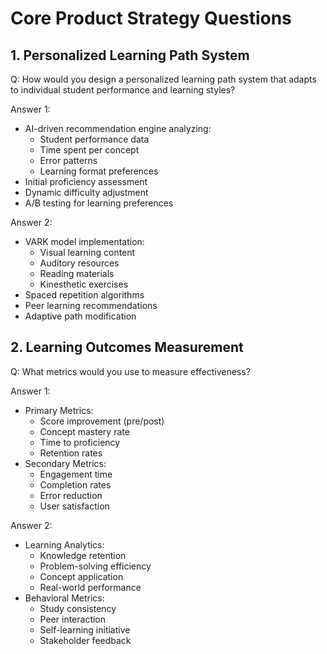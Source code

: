 # Core Product Strategy Questions

## 1. Personalized Learning Path System

Q: How would you design a personalized learning path system that adapts to individual student performance and learning styles?

Answer 1:
- AI-driven recommendation engine analyzing:
  * Student performance data
  * Time spent per concept
  * Error patterns
  * Learning format preferences
- Initial proficiency assessment
- Dynamic difficulty adjustment
- A/B testing for learning preferences

Answer 2:
- VARK model implementation:
  * Visual learning content
  * Auditory resources
  * Reading materials
  * Kinesthetic exercises
- Spaced repetition algorithms
- Peer learning recommendations
- Adaptive path modification

## 2. Learning Outcomes Measurement

Q: What metrics would you use to measure effectiveness?

Answer 1:
- Primary Metrics:
  * Score improvement (pre/post)
  * Concept mastery rate
  * Time to proficiency
  * Retention rates
- Secondary Metrics:
  * Engagement time
  * Completion rates
  * Error reduction
  * User satisfaction

Answer 2:
- Learning Analytics:
  * Knowledge retention
  * Problem-solving efficiency
  * Concept application
  * Real-world performance
- Behavioral Metrics:
  * Study consistency
  * Peer interaction
  * Self-learning initiative
  * Stakeholder feedback